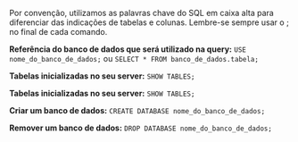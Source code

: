 Por convenção, utilizamos as palavras chave do SQL em caixa alta para diferenciar das indicações de tabelas e colunas. Lembre-se sempre usar o ; no final de cada comando.

**Referência do banco de dados que será utilizado na query:** `USE nome_do_banco_de_dados;` ou `SELECT * FROM banco_de_dados.tabela;`

**Tabelas inicializadas no seu server:** `SHOW TABLES;`

**Tabelas inicializadas no seu server:** `SHOW TABLES;`

**Criar um banco de dados:** `CREATE DATABASE nome_do_banco_de_dados;`

**Remover um banco de dados:** `DROP DATABASE nome_do_banco_de_dados;`
